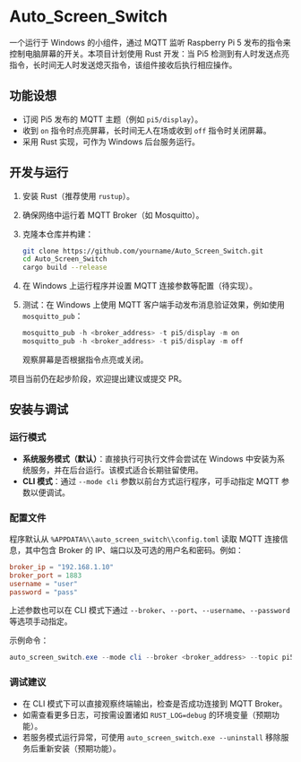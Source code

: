 # Auto_Screen_Switch

一个运行于 Windows 的小组件，通过 MQTT 监听 Raspberry Pi 5 发布的指令来控制电脑屏幕的开关。本项目计划使用 Rust 开发：当 Pi5 检测到有人时发送点亮指令，长时间无人时发送熄灭指令，该组件接收后执行相应操作。

## 功能设想

- 订阅 Pi5 发布的 MQTT 主题（例如 `pi5/display`）。
- 收到 `on` 指令时点亮屏幕，长时间无人在场或收到 `off` 指令时关闭屏幕。
- 采用 Rust 实现，可作为 Windows 后台服务运行。

## 开发与运行

1. 安装 Rust（推荐使用 `rustup`）。
2. 确保网络中运行着 MQTT Broker（如 Mosquitto）。
3. 克隆本仓库并构建：
   ```bash
   git clone https://github.com/yourname/Auto_Screen_Switch.git
   cd Auto_Screen_Switch
   cargo build --release
   ```
4. 在 Windows 上运行程序并设置 MQTT 连接参数等配置（待实现）。

5. 测试：在 Windows 上使用 MQTT 客户端手动发布消息验证效果，例如使用 `mosquitto_pub`：
   ```powershell
   mosquitto_pub -h <broker_address> -t pi5/display -m on
   mosquitto_pub -h <broker_address> -t pi5/display -m off
   ```
   观察屏幕是否根据指令点亮或关闭。

项目当前仍在起步阶段，欢迎提出建议或提交 PR。

## 安装与调试

### 运行模式

- **系统服务模式（默认）**：直接执行可执行文件会尝试在 Windows 中安装为系统服务，并在后台运行。该模式适合长期驻留使用。
- **CLI 模式**：通过 `--mode cli` 参数以前台方式运行程序，可手动指定 MQTT 参数以便调试。


### 配置文件

程序默认从 `%APPDATA%\\auto_screen_switch\\config.toml` 读取 MQTT 连接信息，其中包含 Broker 的 IP、端口以及可选的用户名和密码。例如：

```toml
broker_ip = "192.168.1.10"
broker_port = 1883
username = "user"
password = "pass"
```

上述参数也可以在 CLI 模式下通过 `--broker`、`--port`、`--username`、`--password` 等选项手动指定。

示例命令：

```powershell
auto_screen_switch.exe --mode cli --broker <broker_address> --topic pi5/display
```

### 调试建议

- 在 CLI 模式下可以直接观察终端输出，检查是否成功连接到 MQTT Broker。
- 如需查看更多日志，可按需设置诸如 `RUST_LOG=debug` 的环境变量（预期功能）。
- 若服务模式运行异常，可使用 `auto_screen_switch.exe --uninstall` 移除服务后重新安装（预期功能）。
